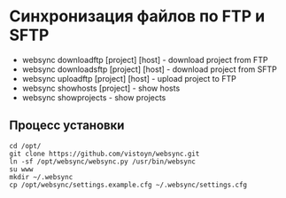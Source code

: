 # Синхронизация файлов по FTP и SFTP

- websync downloadftp [project] [host] - download project from FTP
- websync downloadsftp [project] [host] - download project from SFTP
- websync uploadftp [project] [host] - upload project to FTP
- websync showhosts [project] - show hosts
- websync showprojects - show projects

## Процесс установки
```
cd /opt/
git clone https://github.com/vistoyn/websync.git
ln -sf /opt/websync/websync.py /usr/bin/websync
su www
mkdir ~/.websync
cp /opt/websync/settings.example.cfg ~/.websync/settings.cfg
```
